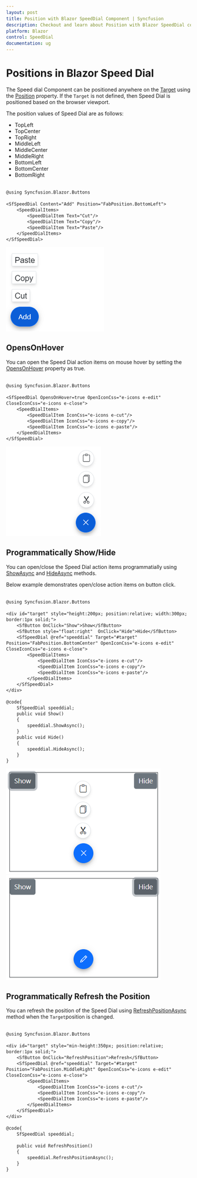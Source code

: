 ```yaml
---
layout: post
title: Position with Blazor SpeedDial Component | Syncfusion
description: Checkout and learn about Position with Blazor SpeedDial component in Blazor Server App and Blazor WebAssembly App.
platform: Blazor
control: SpeedDial
documentation: ug
---
```


# Positions in Blazor Speed Dial

The Speed dial Component can be positioned anywhere on the [Target](https://help.syncfusion.com/cr/blazor/Syncfusion.Blazor.Buttons.SfSpeedDial.html#Syncfusion_Blazor_Buttons_SfSpeedDial_Target) using the [Position](https://help.syncfusion.com/cr/blazor/Syncfusion.Blazor.Buttons.SfSpeedDial.html#Syncfusion_Blazor_Buttons_SfSpeedDial_Position) property. If the `Target` is not defined, then Speed Dial is positioned based on the browser viewport.

The position values of Speed Dial are as follows:
* TopLeft
* TopCenter
* TopRight
* MiddleLeft
* MiddleCenter
* MiddleRight
* BottomLeft
* BottomCenter
* BottomRight

```cshtml

@using Syncfusion.Blazor.Buttons

<SfSpeedDial Content="Add" Position="FabPosition.BottomLeft">
    <SpeedDialItems>
        <SpeedDialItem Text="Cut"/>
        <SpeedDialItem Text="Copy"/>
        <SpeedDialItem Text="Paste"/>
    </SpeedDialItems>
</SfSpeedDial>

```

![Blazor Speed Dial Position](./images/SDPosition.png)

## OpensOnHover

You can open the Speed Dial action items on mouse hover by setting the [OpensOnHover](https://help.syncfusion.com/cr/blazor/Syncfusion.Blazor.Buttons.SfSpeedDial.html#Syncfusion_Blazor_Buttons_SfSpeedDial_OpensOnHover) property as true.

```cshtml

@using Syncfusion.Blazor.Buttons

<SfSpeedDial OpensOnHover=true OpenIconCss="e-icons e-edit" CloseIconCss="e-icons e-close">
    <SpeedDialItems>
        <SpeedDialItem IconCss="e-icons e-cut"/>
        <SpeedDialItem IconCss="e-icons e-copy"/>
        <SpeedDialItem IconCss="e-icons e-paste"/>
    </SpeedDialItems>
</SfSpeedDial>

```

![Blazor Speed Dial OpensOnHover](./images/SDIcon.png)

## Programmatically Show/Hide

You can open/close the Speed Dial action items programmatially using [ShowAsync](https://help.syncfusion.com/cr/blazor/Syncfusion.Blazor.Buttons.SfSpeedDial.html#Syncfusion_Blazor_Buttons_SfSpeedDial_ShowAsync) and 
[HideAsync](https://help.syncfusion.com/cr/blazor/Syncfusion.Blazor.Buttons.SfSpeedDial.html#Syncfusion_Blazor_Buttons_SfSpeedDial_HideAsync) methods.

Below example demonstrates open/close action items on button click.

```cshtml

@using Syncfusion.Blazor.Buttons

<div id="target" style="height:200px; position:relative; width:300px; border:1px solid;">
    <SfButton OnClick="Show">Show</SfButton>
    <SfButton style="float:right"  OnClick="Hide">Hide</SfButton>
    <SfSpeedDial @ref="speeddial" Target="#target" Position="FabPosition.BottomCenter" OpenIconCss="e-icons e-edit" CloseIconCss="e-icons e-close">
        <SpeedDialItems>
            <SpeedDialItem IconCss="e-icons e-cut"/>
            <SpeedDialItem IconCss="e-icons e-copy"/>
            <SpeedDialItem IconCss="e-icons e-paste"/>
        </SpeedDialItems>
    </SfSpeedDial>
</div>

@code{
    SfSpeedDial speeddial;
    public void Show()
    {
        speeddial.ShowAsync();
    }
    public void Hide()
    {
        speeddial.HideAsync();
    }
}

```

![Blazor Speed Dial Show Items](./images/SDShow.png)
![Blazor Speed Dial Hide Items](./images/SDHide.png)

## Programmatically Refresh the Position

You can refresh the position of the Speed Dial using [RefreshPositionAsync](https://help.syncfusion.com/cr/blazor/Syncfusion.Blazor.Buttons.SfSpeedDial.html#Syncfusion_Blazor_Buttons_SfSpeedDial_RefreshPositionAsync) method when the `Target`position is changed.

```cshtml

@using Syncfusion.Blazor.Buttons

<div id="target" style="min-height:350px; position:relative; border:1px solid;">
    <SfButton OnClick="RefreshPosition">Refresh</SfButton>
    <SfSpeedDial @ref="speeddial" Target="#target" Position="FabPosition.MiddleRight" OpenIconCss="e-icons e-edit" CloseIconCss="e-icons e-close">
        <SpeedDialItems>
            <SpeedDialItem IconCss="e-icons e-cut"/>
            <SpeedDialItem IconCss="e-icons e-copy"/>
            <SpeedDialItem IconCss="e-icons e-paste"/>
        </SpeedDialItems>
    </SfSpeedDial>
</div>

@code{
    SfSpeedDial speeddial;

    public void RefreshPosition()   
    {
        speeddial.RefreshPositionAsync();
    }
}

```